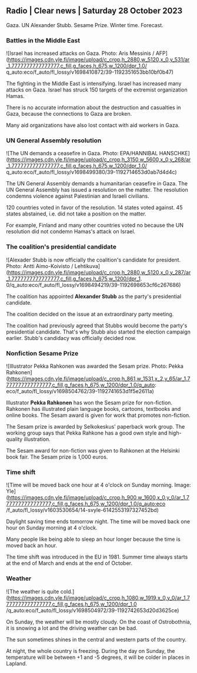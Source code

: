 ## Radio \| Clear news \| Saturday 28 October 2023

Gaza. UN Alexander Stubb. Sesame Prize. Winter time. Forecast.

### Battles in the Middle East

![Israel has increased attacks on Gaza. Photo: Aris Messinis / AFP](https://images.cdn.yle.fi/image/upload/c_crop,h_2880,w_5120,x_0,y_531/ar_1.7777777777777777,c_fill,g_faces,h_675,w_1200/dpr_1.0/ q_auto:eco/f_auto/fl_lossy/v1698410872/39-1192351653bb10bf0b47)

The fighting in the Middle East is intensifying. Israel has increased many attacks on Gaza. Israel has struck 150 targets of the extremist organization Hamas.

There is no accurate information about the destruction and casualties in Gaza, because the connections to Gaza are broken.

Many aid organizations have also lost contact with aid workers in Gaza.

### UN General Assembly resolution

![The UN demands a ceasefire in Gaza. Photo: EPA/HANNIBAL HANSCHKE](https://images.cdn.yle.fi/image/upload/c_crop,h_3150,w_5600,x_0,y_268/ar_1.7777777777777777,c_fill,g_faces,h_675,w_1200/dpr_1.0/ q_auto:eco/f_auto/fl_lossy/v1698499380/39-1192714653d0ab7d4d4c)

The UN General Assembly demands a humanitarian ceasefire in Gaza. The UN General Assembly has issued a resolution on the matter. The resolution condemns violence against Palestinian and Israeli civilians.

120 countries voted in favor of the resolution. 14 states voted against. 45 states abstained, i.e. did not take a position on the matter.

For example, Finland and many other countries voted no because the UN resolution did not condemn Hamas's attack on Israel.

### The coalition's presidential candidate

![Alexader Stubb is now officially the coalition's candidate for president. Photo: Antti Aimo-Koivisto / Lehtikuva](https://images.cdn.yle.fi/image/upload/c_crop,h_2880,w_5120,x_0,y_287/ar_1.7777777777777777,c_fill,g_faces,h_675,w_1200/dpr_1. 0/q_auto:eco/f_auto/fl_lossy/v1698494219/39-1192698653cf6c267686)

The coalition has appointed **Alexander Stubb** as the party's presidential candidate.

The coalition decided on the issue at an extraordinary party meeting.

The coalition had previously agreed that Stubbs would become the party's presidential candidate. That's why Stubb also started the election campaign earlier. Stubb's candidacy was officially decided now.

### Nonfiction Sesame Prize

![Illustrator Pekka Rahkonen was awarded the Sesam prize. Photo: Pekka Rahkonen](https://images.cdn.yle.fi/image/upload/c_crop,h_861,w_1531,x_2,y_65/ar_1.7777777777777777,c_fill,g_faces,h_675,w_1200/dpr_1.0/q_auto: eco/f_auto/fl_lossy/v1698504762/39-1192741653d1f5e2611a)

Illustrator **Pekka Rahkonen** has won the Sesam prize for non-fiction. Rahkonen has illustrated plain language books, cartoons, textbooks and online books. The Sesam award is given for work that promotes non-fiction.

The Sesam prize is awarded by Selkokeskus' paperback work group. The working group says that Pekka Rahkone has a good own style and high-quality illustration.

The Sesam award for non-fiction was given to Rahkonen at the Helsinki book fair. The Sesam prize is 1,000 euros.

### Time shift

![Time will be moved back one hour at 4 o'clock on Sunday morning. Image: Yle](https://images.cdn.yle.fi/image/upload/c_crop,h_900,w_1600,x_0,y_0/ar_1.7777777777777777,c_fill,g_faces,h_675,w_1200/dpr_1.0/q_auto:eco /f_auto/fl_lossy/v1603530654/14-svyle-6142553197327452bd)

Daylight saving time ends tomorrow night. The time will be moved back one hour on Sunday morning at 4 o'clock.

Many people like being able to sleep an hour longer because the time is moved back an hour.

The time shift was introduced in the EU in 1981. Summer time always starts at the end of March and ends at the end of October.

### Weather

![The weather is quite cold.](https://images.cdn.yle.fi/image/upload/c_crop,h_1080,w_1919,x_0,y_0/ar_1.7777777777777777,c_fill,g_faces,h_675,w_1200/dpr_1.0 /q_auto:eco/f_auto/fl_lossy/v1698504972/39-1192742653d20d3625ce)

On Sunday, the weather will be mostly cloudy. On the coast of Ostrobothnia, it is snowing a lot and the driving weather can be bad.

The sun sometimes shines in the central and western parts of the country.

At night, the whole country is freezing. During the day on Sunday, the temperature will be between +1 and -5 degrees, it will be colder in places in Lapland.
